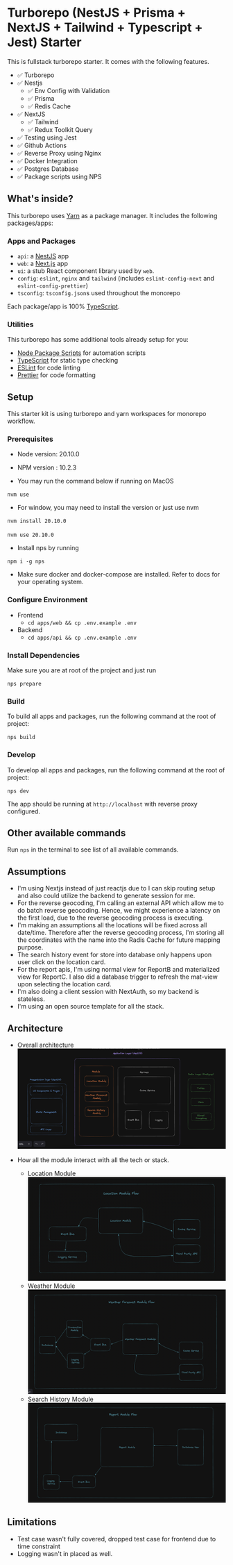 # Turborepo (NestJS + Prisma + NextJS + Tailwind + Typescript + Jest) Starter

This is fullstack turborepo starter. It comes with the following features.

- ✅ Turborepo
- ✅ Nestjs
  - ✅ Env Config with Validation
  - ✅ Prisma
  - ✅ Redis Cache
- ✅ NextJS
  - ✅ Tailwind
  - ✅ Redux Toolkit Query
- ✅ Testing using Jest
- ✅ Github Actions
- ✅ Reverse Proxy using Nginx
- ✅ Docker Integration
- ✅ Postgres Database
- ✅ Package scripts using NPS

## What's inside?

This turborepo uses [Yarn](https://classic.yarnpkg.com/lang/en/) as a package manager. It includes the following packages/apps:

### Apps and Packages

- `api`: a [NestJS](https://nestjs.com/) app
- `web`: a [Next.js](https://nextjs.org) app
- `ui`: a stub React component library used by `web`.
- `config`: `eslint`, `nginx` and `tailwind` (includes `eslint-config-next` and `eslint-config-prettier`)
- `tsconfig`: `tsconfig.json`s used throughout the monorepo

Each package/app is 100% [TypeScript](https://www.typescriptlang.org/).

### Utilities

This turborepo has some additional tools already setup for you:

- [Node Package Scripts](https://github.com/sezna/nps#readme) for automation scripts
- [TypeScript](https://www.typescriptlang.org/) for static type checking
- [ESLint](https://eslint.org/) for code linting
- [Prettier](https://prettier.io) for code formatting

## Setup

This starter kit is using turborepo and yarn workspaces for monorepo workflow.

### Prerequisites

- Node version: 20.10.0
- NPM version : 10.2.3

- You may run the command below if running on MacOS

```
nvm use
```

- For window, you may need to install the version or just use nvm

```
nvm install 20.10.0

nvm use 20.10.0
```

- Install nps by running

```
npm i -g nps
```

- Make sure docker and docker-compose are
  installed. Refer to docs for your operating system.

### Configure Environment

- Frontend
  - `cd apps/web && cp .env.example .env`
- Backend
  - `cd apps/api && cp .env.example .env`

### Install Dependencies

Make sure you are at root of the project and just run

```
nps prepare
```

### Build

To build all apps and packages, run the following command at the root of project:

```
nps build
```

### Develop

To develop all apps and packages, run the following command at the root of project:

```
nps dev
```

The app should be running at `http://localhost` with reverse proxy configured.

## Other available commands

Run `nps` in the terminal to see list of all available commands.

## Assumptions

- I'm using Nextjs instead of just reactjs due to I can skip routing setup and also could utilize the backend to generate session for me.
- For the reverse geocoding, I'm calling an external API which allow me to do batch reverse geocoding. Hence, we might experience a latency on the first load, due to the reverse geocoding process is executing.
- I'm making an assumptions all the locations will be fixed across all date/time. Therefore after the reverse geocoding process, I'm storing all the coordinates with the name into the Radis Cache for future mapping purpose.
- The search history event for store into database only happens upon user click on the location card.
- For the report apis, I'm using normal view for ReportB and materialized view for ReportC. I also did a database trigger to refresh the mat-view upon selecting the location card.
- I'm also doing a client session with NextAuth, so my backend is stateless.
- I'm using an open source template for all the stack.

## Architecture

- Overall architecture
  ![Screenshot](overall.png)

- How all the module interact with all the tech or stack.
  - Location Module
    ![Screenshot](location.png)
  - Weather Module
    ![Screenshot](weather.png)
  - Search History Module
    ![Screenshot](report.png)

## Limitations

- Test case wasn't fully covered, dropped test case for frontend due to time constraint
- Logging wasn't in placed as well.
